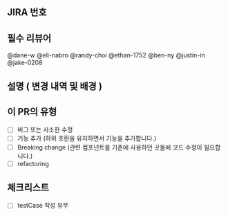 <!--- 이 PR을 요약한 내용으로 위 제목 폼을 채워 주세요. -->
## JIRA 번호
 
## 필수 리뷰어
@dane-w
@eli-nabro
@randy-choi
@ethan-1752
@ben-ny
@justin-in
@jake-0208
 
## 설명 ( 변경 내역 및 배경 )
 
<!--- 이 변경이 왜 필요한가요? 어떤 문제를 해결하나요? -->
<!--- 그 문제와 관련 있는 이슈가 열려 있다면, 여기 링크를 붙여 주세요. -->
 
## 이 PR의 유형
 
<!--- 어떤 유형의 변경인가요? 해당하는 모든 유형의 주석을 해제해주세요. -->
- [ ] 버그 또는 사소한 수정
- [ ] 기능 추가 (하위 호환을 유지하면서 기능을 추가합니다.)
- [ ] Breaking change (관련 컴포넌트를 기존에 사용하던 곳들에 코드 수정이 필요합니다.)
- [ ] refactoring
 
## 체크리스트
 
<!--- 각 항목을 읽어 보시고, 해당하는 항목의 주석을 해제해주세요. -->
- [ ] testCase 작성 유무
